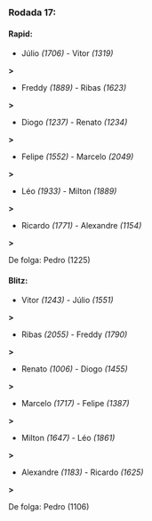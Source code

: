 ### Rodada 17:

#### Rapid:

* Júlio *(1706)*     -     Vitor *(1319)*

 **>** 
* Freddy *(1889)*     -     Ribas *(1623)*

 **>** 
* Diogo *(1237)*     -     Renato *(1234)*

 **>** 
* Felipe *(1552)*     -     Marcelo *(2049)*

 **>** 
* Léo *(1933)*     -     Milton *(1889)*

 **>** 
* Ricardo *(1771)*     -     Alexandre *(1154)*

 **>** 

De folga: Pedro (1225)

#### Blitz:

* Vitor *(1243)*     -     Júlio *(1551)*

 **>** 
* Ribas *(2055)*     -     Freddy *(1790)*

 **>** 
* Renato *(1006)*     -     Diogo *(1455)*

 **>** 
* Marcelo *(1717)*     -     Felipe *(1387)*

 **>** 
* Milton *(1647)*     -     Léo *(1861)*

 **>** 
* Alexandre *(1183)*     -     Ricardo *(1625)*

 **>** 

De folga: Pedro (1106)

